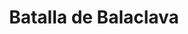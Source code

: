 ﻿---
title: "Batalla de Balaclava"
permalink: periodes_935.html
layout: periode
dataInici: 1854-10-25
sidebar: periodes
pares:
  - id: 576
    title: "Guerra de Crimea"
    dataInici: "(1853-10-16)"
    dataFi: "(1856-03-30)"

fills:
jocsPrincipals:
jocsEscenaris:
jocsEpoca:
  - title: "Bloody Steppes of Crimea: Alma – Balaclava – Inkerman 1854"
    bggId: 67272
    escenari: "Balaclava"
    dataInici: 
    dataFi: 

  - title: "Crimean War Battles"
    bggId: 801
    escenari: "Balaclava"
    dataInici: 
    dataFi: 

jocsEpocaEscenaris:
---
